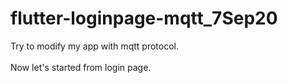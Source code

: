 # flutter-loginpage-mqtt_7Sep20
Try to modify my app with mqtt protocol.<br><br>
Now let's started from login page.<br><br>

